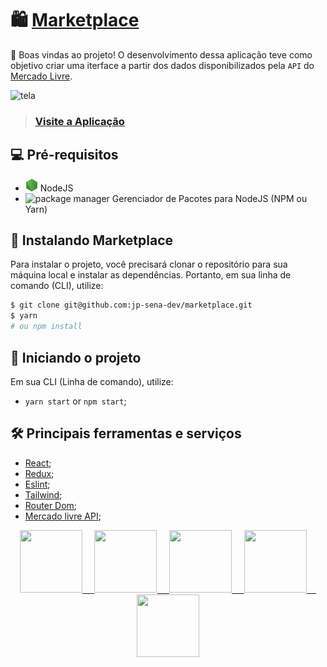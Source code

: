 # :shopping: [Marketplace](https://marketplace-jp-sena.vercel.app/)

:wave: Boas vindas ao projeto! O desenvolvimento dessa aplicação teve como objetivo criar uma iterface a partir dos dados disponibilizados pela `API` do [Mercado Livre](https://developers.mercadolivre.com.br/pt_br/api-docs-pt-br). 

![tela](https://user-images.githubusercontent.com/85967112/212220960-1a52ad3d-9552-4ac3-afba-c834aca04748.png)

>### [Visite a Aplicação](https://marketplace-jp-sena.vercel.app/)

## :computer: Pré-requisitos

- <img src="https://raw.githubusercontent.com/devicons/devicon/master/icons/nodejs/nodejs-original.svg" alt="nodejs" width="20" height="20"/> NodeJS
- <img src="https://raw.githubusercontent.com/gurayyarar/NodeJsPackageManager/master/images/app.png" alt="package manager" width="20" height="20"/> Gerenciador de Pacotes para NodeJS (NPM ou Yarn)

## :page_facing_up: Instalando Marketplace
Para instalar o projeto, você precisará clonar o repositório para sua máquina local e instalar as dependências. Portanto, em sua linha de comando (CLI), utilize:
```bash
$ git clone git@github.com:jp-sena-dev/marketplace.git
$ yarn
# ou npm install
```

## :rocket: Iniciando o projeto
Em sua CLI (Linha de comando), utilize:
- `yarn start` or `npm start`;

## :hammer_and_wrench: Principais ferramentas e serviços
- [React](https://pt-br.reactjs.org/);
- [Redux](https://redux.js.org/);
- [Eslint](https://eslint.org/);
- [Tailwind](https://tailwindcss.com/);
- [Router Dom](https://reactrouter.com/en/main);
- [Mercado livre API](https://developers.mercadolivre.com.br/pt_br/api-docs-pt-br);

<div align="center">
  <a href="https://pt-br.reactjs.org/">
    <img height="100" width="100" src="https://cdn.jsdelivr.net/gh/devicons/devicon/icons/react/react-original.svg"/>
    &nbsp;&nbsp;&nbsp;
  </a>
  <a href="https://redux.js.org/">
    <img height="100" width="100" src="https://cdn.jsdelivr.net/gh/devicons/devicon/icons/redux/redux-original.svg" />
    &nbsp;&nbsp;&nbsp;
  </a>
  <a href="https://eslint.org/">
    <img height="100" width="100" src="https://cdn.jsdelivr.net/gh/devicons/devicon/icons/eslint/eslint-original.svg" />
    &nbsp;&nbsp;&nbsp;
  </a>
  <a href="https://tailwindcss.com/">
    <img height="100" width="100" src="https://cdn.jsdelivr.net/gh/devicons/devicon/icons/tailwindcss/tailwindcss-plain.svg" />
    &nbsp;&nbsp;&nbsp;
  </a>
  <a href="https://reactrouter.com/en/main">
    <img height="100" width="100" src="https://seekicon.com/free-icon-download/react-router_1.svg" />
  </a>
</div>
